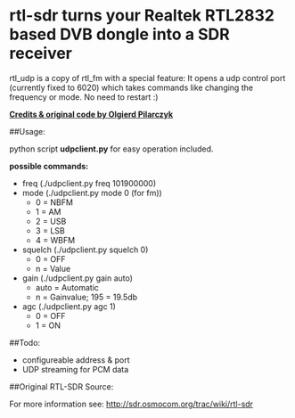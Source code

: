 rtl-sdr
turns your Realtek RTL2832 based DVB dongle into a SDR receiver
======================================================================

rtl_udp is a copy of rtl_fm with a special feature: It opens a udp control port (currently fixed to 6020) which takes commands like changing the frequency or mode. No need to restart :)

**[Credits & original code by Olgierd Pilarczyk](http://qi.reddit.com/user/olgierd)**

##Usage:

python script **udpclient.py** for easy operation included.

**possible commands:**

* freq (./udpclient.py freq 101900000)
* mode (./udpclient.py mode 0 (for fm))
  * 0 = NBFM
  * 1 = AM
  * 2 = USB
  * 3 = LSB
  * 4 = WBFM
* squelch (./udpclient.py squelch 0)
  * 0 = OFF
  * n = Value
* gain (./udpclient.py gain auto)
  * auto = Automatic
  * n = Gainvalue; 195 = 19.5db
* agc (./udpclient.py agc 1)
  * 0 = OFF
  * 1 = ON 


##Todo:

* configureable address & port
* UDP streaming for PCM data

##Original RTL-SDR Source:

For more information see:
http://sdr.osmocom.org/trac/wiki/rtl-sdr


